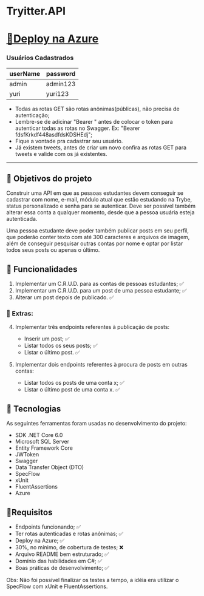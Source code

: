 # Tryitter.API

# [📌Deploy na Azure](https://tryitterapi-yuricps.azurewebsites.net/swagger/index.html)
### Usuários Cadastrados
| userName | password |
| -------- | -------- |
| admin    | admin123 |
| yuri     | yuri123  |

* Todas as rotas GET são rotas anônimas(públicas), não precisa de autenticação;
* Lembre-se de adicinar "Bearer " antes de colocar o token para autenticar todas as rotas no Swagger. Ex: "Bearer fdsfKrkdf448asdfdsKDSHEdj";
* Fique a vontade pra cadastrar seu usuário.
* Já existem tweets, antes de criar um novo confira as rotas GET para tweets e valide com os já existentes.

---

## 🎯 Objetivos do projeto

Construir uma API em que as pessoas estudantes devem conseguir se cadastrar com nome, e-mail, módulo atual que estão estudando na Trybe, status personalizado e senha para se autenticar. Deve ser possível também alterar essa conta a qualquer momento, desde que a pessoa usuária esteja autenticada.

Uma pessoa estudante deve poder também publicar posts em seu perfil, que poderão conter texto com até 300 caracteres e arquivos de imagem, além de conseguir pesquisar outras contas por nome e optar por listar todos seus posts ou apenas o último.

## 🔧 Funcionalidades

1. Implementar um C.R.U.D. para as contas de pessoas estudantes; ✅
2. Implementar um C.R.U.D. para um post de uma pessoa estudante; ✅
3. Alterar um post depois de publicado. ✅

### 🌟 Extras:
4. Implementar três endpoints referentes à publicação de posts:
    * Inserir um post; ✅
    * Listar todos os seus posts; ✅
    * Listar o último post. ✅

5. Implementar dois endpoints referentes à procura de posts em outras contas:
    * Listar todos os posts de uma conta x; ✅
    * Listar o último post de uma conta x. ✅

## 🚀 Tecnologias

As seguintes ferramentas foram usadas no desenvolvimento do projeto:

- SDK .NET Core 6.0
- Microsoft SQL Server
- Entity Framework Core
- JWToken
- Swagger
- Data Transfer Object (DTO)
- SpecFlow
- xUnit
- FluentAssertions
- Azure

## 📝Requisitos
* Endpoints funcionando; ✅
* Ter rotas autenticadas e rotas anônimas; ✅
* Deploy na Azure; ✅
* 30%, no mínimo, de cobertura de testes; ❌
* Arquivo README bem estruturado; ✅
* Domínio das habilidades em C#; ✅
* Boas práticas de desenvolvimento; ✅

Obs: Não foi possível finalizar os testes a tempo, a idéia era utilizar o SpecFlow com xUnit e FluentAssertions.
